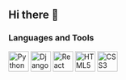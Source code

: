 ## Hi there 👋

<!--
**Nebula0999/Nebula0999** is a ✨ _special_ ✨ repository because its `README.md` (this file) appears on your GitHub profile.
**'Resilient developer(Django, React, HTML, CSS)'**
Here are some ideas to get you started:

- 🔭 I’m currently working on intgrating Django with React
- 🌱 I’m currently learning React.js
- 👯 I’m looking to collaborate on fullstack applications
- 🤔 I’m looking for help with managing apis
- 💬 Ask me about ...
- 📫 How to reach me: Github: Nebula0999 X: nabule_allan, LinkedIn: https://www.linkedin.com/in/allan-nabule-540638292/
- 😄 Pronouns: He/Him
- ⚡ Fun fact: I love gaming and coding
-->

### Languages and Tools

<img src="https://cdn.jsdelivr.net/gh/devicons/devicon@latest/icons/python/python-original-wordmark.svg" width="40" alt="Python"/>
<img src="https://cdn.jsdelivr.net/gh/devicons/devicon@latest/icons/django/django-plain-wordmark.svg" width="40" alt="Django"/>
<img src="https://cdn.jsdelivr.net/gh/devicons/devicon@latest/icons/react/react-original-wordmark.svg" width="40" alt="React"/>
<img src="https://cdn.jsdelivr.net/gh/devicons/devicon@latest/icons/html5/html5-original-wordmark.svg" width="40" alt="HTML5"/>
<img src="https://cdn.jsdelivr.net/gh/devicons/devicon@latest/icons/css3/css3-original-wordmark.svg" width="40" alt="CSS3"/>
          
